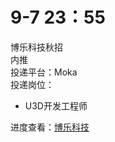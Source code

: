 # 9-7 23：55
博乐科技秋招  
内推  
投递平台：Moka  
投递岗位：
+ U3D开发工程师

进度查看：[博乐科技](https://app.mokahr.com/campus_apply/bolegames/37643?recommendCode=DSYbe6Gn#/candidateHome/applications)